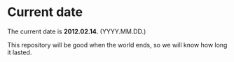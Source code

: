 # Current date

The current date is **2012.02.14.** (YYYY.MM.DD.)

This repository will be good when the world ends, so we will know how long it lasted.